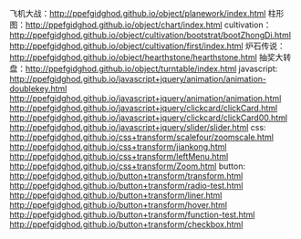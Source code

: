 飞机大战：http://ppefgidghod.github.io/object/planework/index.html
柱形图：http://ppefgidghod.github.io/object/chart/index.html
cultivation：http://ppefgidghod.github.io/object/cultivation/bootstrat/bootZhongDi.html
            http://ppefgidghod.github.io/object/cultivation/first/index.html
炉石传说：http://ppefgidghod.github.io/object/hearthstone/hearthstone.html
抽奖大转盘：http://ppefgidghod.github.io/object/turntable/index.html
javascript:
http://ppefgidghod.github.io/javascript+jquery/animation/animation-doublekey.html
http://ppefgidghod.github.io/javascript+jquery/animation/animation.html
http://ppefgidghod.github.io/javascript+jquery/clickcard/clickCard.html
http://ppefgidghod.github.io/javascript+jquery/clickcard/clickCard00.html
http://ppefgidghod.github.io/javascript+jquery/slider/slider.html
css:
http://ppefgidghod.github.io/css+transform/scalefour/zoomscale.html
http://ppefgidghod.github.io/css+transform/jiankong.html
http://ppefgidghod.github.io/css+transform/leftMenu.html
http://ppefgidghod.github.io/css+transform/Zoom.html
button:
http://ppefgidghod.github.io/button+transform/transform.html
http://ppefgidghod.github.io/button+transform/radio-test.html
http://ppefgidghod.github.io/button+transform/liner.html
http://ppefgidghod.github.io/button+transform/hover.html
http://ppefgidghod.github.io/button+transform/function-test.html
http://ppefgidghod.github.io/button+transform/checkbox.html